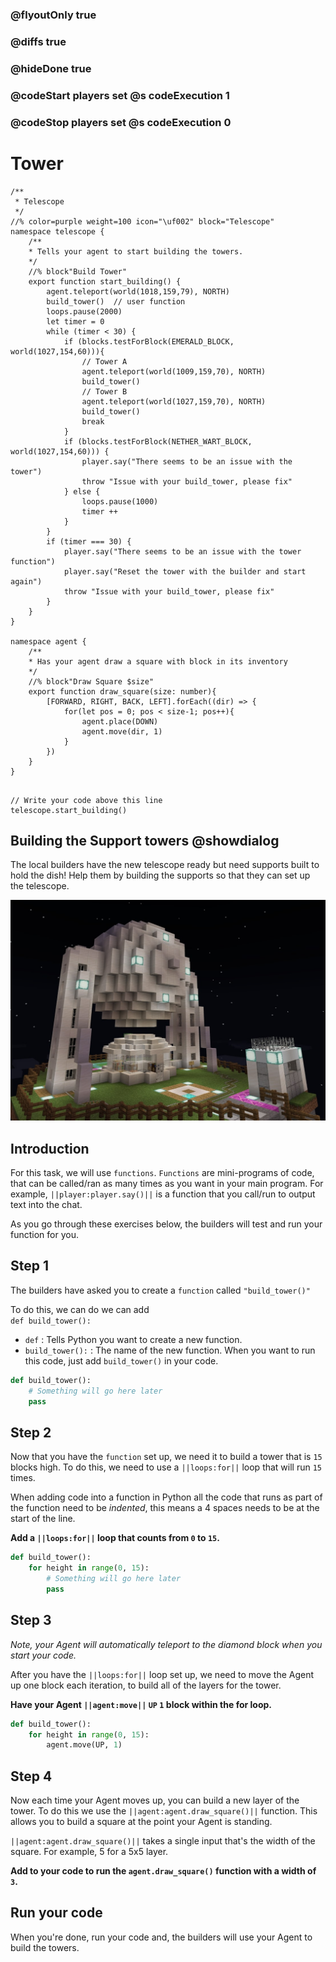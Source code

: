 ### @flyoutOnly true
### @diffs true
### @hideDone true
### @codeStart players set @s codeExecution 1
### @codeStop players set @s codeExecution 0

# Tower 

```customts
/**
 * Telescope
 */
//% color=purple weight=100 icon="\uf002" block="Telescope"
namespace telescope {
    /**
    * Tells your agent to start building the towers.
    */
    //% block"Build Tower"
    export function start_building() {
        agent.teleport(world(1018,159,79), NORTH)
        build_tower()  // user function
        loops.pause(2000)
        let timer = 0
        while (timer < 30) {
            if (blocks.testForBlock(EMERALD_BLOCK, world(1027,154,60))){
                // Tower A
                agent.teleport(world(1009,159,70), NORTH)
                build_tower()
                // Tower B
                agent.teleport(world(1027,159,70), NORTH)
                build_tower()
                break
            }
            if (blocks.testForBlock(NETHER_WART_BLOCK, world(1027,154,60))) {
                player.say("There seems to be an issue with the tower")
                throw "Issue with your build_tower, please fix"
            } else {
                loops.pause(1000)
                timer ++
            }
        }
        if (timer === 30) {
            player.say("There seems to be an issue with the tower function")
            player.say("Reset the tower with the builder and start again")
            throw "Issue with your build_tower, please fix"
        }
    }
}

namespace agent {
    /**
    * Has your agent draw a square with block in its inventory
    */
    //% block"Draw Square $size"
    export function draw_square(size: number){
        [FORWARD, RIGHT, BACK, LEFT].forEach((dir) => {
            for(let pos = 0; pos < size-1; pos++){
                agent.place(DOWN)
                agent.move(dir, 1)
            }
        })
    }
}
```

```template

// Write your code above this line
telescope.start_building()
```

## Building the Support towers @showdialog
The local builders have the new telescope ready but need supports built to hold the dish! Help them by building the supports so that they can set up the telescope.

![The telescope](https://raw.githubusercontent.com/CausewayDigital/Minecraft-EE-MakeCode/refs/heads/master/tutorials/python-islands/island-5/tower/cover.jpg)

## Introduction

For this task, we will use `functions`. `Functions` are mini-programs of code, that can be called/ran as many times as you want in your main program. For example, `||player:player.say()||` is a function that you call/run to output text into the chat.

As you go through these exercises below, the builders will test and run your function for you.

## Step 1

The builders have asked you to create a `function` called `"build_tower()"`

To do this, we can do we can add   
`def build_tower():`

- `def` :  Tells Python you want to create a new function.
- `build_tower():`  :  The name of the new function. When you want to run this code, just add `build_tower()` in your code.

```python
def build_tower():
    # Something will go here later
    pass
```

## Step 2

Now that you have the `function` set up, we need it to build a tower that is `15` blocks high. To do this, we need to use a ``||loops:for||`` loop that will run `15` times.

When adding code into a function in Python all the code that runs as part of the function need to be *indented*, this means a 4 spaces needs to be at the start of the line.

**Add a ``||loops:for||`` loop that counts from `0` to `15`.**

```python
def build_tower():
    for height in range(0, 15):
        # Something will go here later
        pass
```

## Step 3

*Note, your Agent will automatically teleport to the diamond block when you start your code.*

After you have the ``||loops:for||`` loop set up, we need to move the Agent up one block each iteration, to build all of the layers for the tower.

**Have your Agent ``||agent:move||`` `UP` `1` block within the for loop.**

```python
def build_tower():
    for height in range(0, 15):
        agent.move(UP, 1)
```

## Step 4

Now each time your Agent moves up, you can build a new layer of the tower. To do this we use the ``||agent:agent.draw_square()||`` function. This allows you to build a square at the point your Agent is standing.

``||agent:agent.draw_square()||`` takes a single input that's the width of the square. For example, 5 for a 5x5 layer.

**Add to your code to run the `agent.draw_square()` function with a width of `3`.**

## Run your code
When you're done, run your code and, the builders will use your Agent to build the towers.
